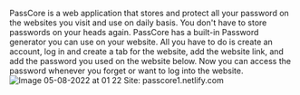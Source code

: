 PassCore is a web application that stores and protect all your password on the websites you visit and use on daily basis. You don't have to store passwords on your heads again. PassCore has a built-in Password generator you can use on your website. All you have to do is create an account, log in and create a tab for the website, add the website link, and add the password you used on the website below. Now you can access the password whenever you forget or want to log into the website.![Image 05-08-2022 at 01 22](https://user-images.githubusercontent.com/72390202/182978258-3cb25a95-1058-47dd-beae-437585d93c5a.JPG)
Site: passcore1.netlify.com
